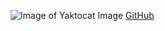 ![Image of Yaktocat](https://octodex.github.com/images/yaktocat.png)
Image
[GitHub](http://github.com)
